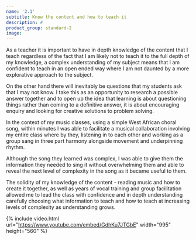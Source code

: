 ```yaml
---
name: '2.1'
subtitle: Know the content and how to teach it
description: #
product_group: standard-2
image:
---
```

As a teacher it is important to have in depth knowledge of the content that I teach regardless of the fact that I am likely not to teach it to the full depth of my knowledge, a complex understanding of my subject means that I am confident to teach in an open ended way where I am not daunted by a more explorative approach to the subject.  

On the other hand there will inevitably be questions that my students ask that I may not know. I take this as an opportunity to research a possible answer together and to open up the idea that learning is about questioning things rather than coming to a definitive answer, it is about encouraging enquiry and looking for creative solutions to problem solving.

In the context of my music classes, using a simple West African choral song, within minutes I was able to facilitate a musical collaboration involving my entire class where by they, listening in to each other and working as a group sang in three part harmony alongside movement and underpinning rhythm.

Although the song they learned was complex, I was able to give them the information they needed to sing it without overwhelming them and able to reveal the next level of complexity in the song as it became useful to them.

The solidity of my knowledge of the content - reading music and how to create it together, as well as years of vocal training and group facilitation  allowed me to lead the class with confidence and in depth understanding carefully choosing what information to teach and how to teach at increasing levels of complexity as understanding grows.


{% include video.html url="https://www.youtube.com/embed/GdhKu7JTGbE" width="995" height="560" %}
